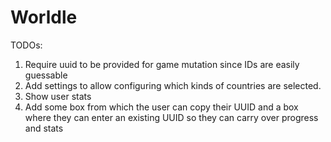 # Worldle


TODOs:
1. Require uuid to be provided for game mutation since IDs are easily guessable
2. Add settings to allow configuring which kinds of countries are selected.
3. Show user stats
4. Add some box from which the user can copy their UUID and a box where they can enter an existing UUID so they can carry over progress and stats
